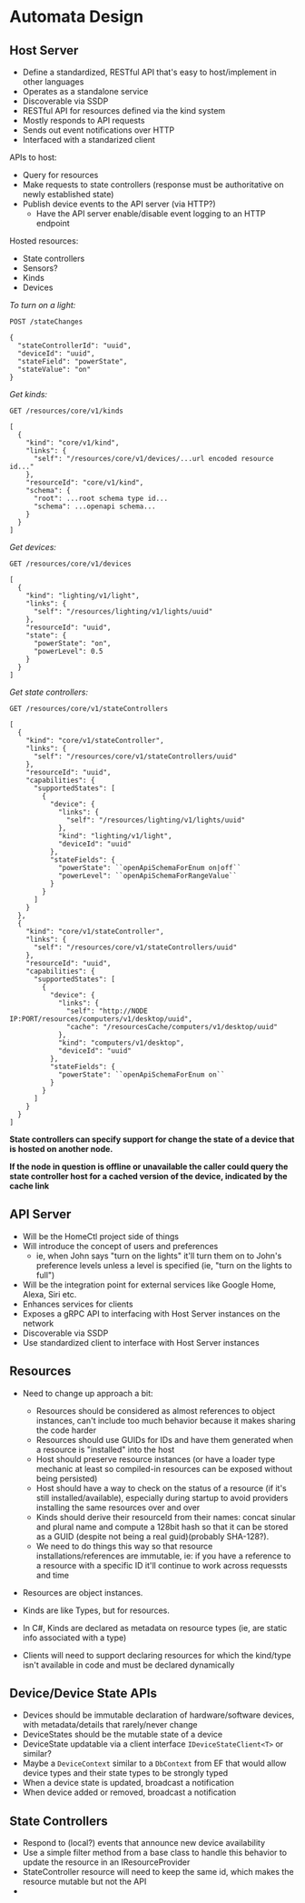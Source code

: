 ﻿# Automata Design

## Host Server

- Define a standardized, RESTful API that's easy to host/implement in other languages
- Operates as a standalone service
- Discoverable via SSDP
- RESTful API for resources defined via the kind system
- Mostly responds to API requests
- Sends out event notifications over HTTP
- Interfaced with a standarized client

APIs to host:
- Query for resources
- Make requests to state controllers (response must be authoritative on newly established state)
- Publish device events to the API server (via HTTP?)
    - Have the API server enable/disable event logging to an HTTP endpoint

Hosted resources:
- State controllers
- Sensors?
- Kinds
- Devices

*To turn on a light:*

```
POST /stateChanges

{
  "stateControllerId": "uuid",
  "deviceId": "uuid",
  "stateField": "powerState",
  "stateValue": "on"
}
```

*Get kinds:*
```
GET /resources/core/v1/kinds

[
  {
    "kind": "core/v1/kind",
    "links": {
      "self": "/resources/core/v1/devices/...url encoded resource id..."
    },
    "resourceId": "core/v1/kind",
    "schema": {
      "root": ...root schema type id...
      "schema": ...openapi schema...
    }
  }
]
```

*Get devices:*
```
GET /resources/core/v1/devices

[
  {
    "kind": "lighting/v1/light",
    "links": {
      "self": "/resources/lighting/v1/lights/uuid"
    },
    "resourceId": "uuid",
    "state": {
      "powerState": "on",
      "powerLevel": 0.5
    }
  }
]
```

*Get state controllers:*

```
GET /resources/core/v1/stateControllers

[
  {
    "kind": "core/v1/stateController",
    "links": {
      "self": "/resources/core/v1/stateControllers/uuid"
    },
    "resourceId": "uuid",
    "capabilities": {
      "supportedStates": [
        {
          "device": {
            "links": {
              "self": "/resources/lighting/v1/lights/uuid"
            },
            "kind": "lighting/v1/light",
            "deviceId": "uuid"
          },
          "stateFields": {
            "powerState": ``openApiSchemaForEnum on|off``
            "powerLevel": ``openApiSchemaForRangeValue``
          } 
        }
      ]
    }
  },
  {
    "kind": "core/v1/stateController",
    "links": {
      "self": "/resources/core/v1/stateControllers/uuid"
    },
    "resourceId": "uuid",
    "capabilities": {
      "supportedStates": [
        {
          "device": {
            "links": {
              "self": "http://NODE IP:PORT/resources/computers/v1/desktop/uuid",
              "cache": "/resourcesCache/computers/v1/desktop/uuid"
            },
            "kind": "computers/v1/desktop",
            "deviceId": "uuid"
          },
          "stateFields": {
            "powerState": ``openApiSchemaForEnum on``
          } 
        }
      ]
    }
  }
]
```

**State controllers can specify support for change the state of a device that is hosted on another node.**

**If the node in question is offline or unavailable the caller could query the state controller host for a cached
version of the device, indicated by the cache link**

## API Server

- Will be the HomeCtl project side of things
- Will introduce the concept of users and preferences
  - ie, when John says "turn on the lights" it'll turn them on to John's preference levels unless a level is specified (ie, "turn on the lights to full")
- Will be the integration point for external services like Google Home, Alexa, Siri etc.
- Enhances services for clients
- Exposes a gRPC API to interfacing with Host Server instances on the network
- Discoverable via SSDP
- Use standardized client to interface with Host Server instances

## Resources

- Need to change up approach a bit:
    - Resources should be considered as almost references to object instances, can't include too much behavior because it makes
        sharing the code harder
    - Resources should use GUIDs for IDs and have them generated when a resource is "installed" into the host
    - Host should preserve resource instances (or have a loader type mechanic at least so compiled-in resources can be exposed without being persisted)
    - Host should have a way to check on the status of a resource (if it's still installed/available), especially during startup to avoid
        providers installing the same resources over and over
    - Kinds should derive their resourceId from their names: concat sinular and plural name and compute a 128bit hash so that it can be stored as a GUID
      (despite not being a real guid)(probably SHA-128?).
    - We need to do things this way so that resource installations/references are immutable,
        ie: if you have a reference to a resource with a specific ID it'll continue to work across requessts and time
  

- Resources are object instances.
- Kinds are like Types, but for resources.
- In C#, Kinds are declared as metadata on resource types (ie, are static info associated with a type)
- Clients will need to support declaring resources for which the kind/type isn't available in code and must be declared dynamically

## Device/Device State APIs
- Devices should be immutable declaration of hardware/software devices, with metadata/details that rarely/never change
- DeviceStates should be the mutable state of a device
- DeviceState updatable via a client interface `IDeviceStateClient<T>` or similar?
- Maybe a `DeviceContext` similar to a `DbContext` from EF that would allow device types and their state types to be
   strongly typed
- When a device state is updated, broadcast a notification
- When device added or removed, broadcast a notification

## State Controllers
- Respond to (local?) events that announce new device availability
- Use a simple filter method from a base class to handle this behavior to update the resource in an IResourceProvider
- StateController resource will need to keep the same id, which makes the resource mutable but not the API
- 